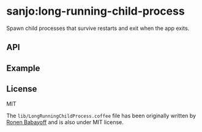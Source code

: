 # sanjo:long-running-child-process

Spawn child processes that survive restarts and exit when the app exits.

## API



## Example



## License

MIT

The `lib/LongRunningChildProcess.coffee` file has been originally written
by [Ronen Babayoff](https://github.com/rbabayoff) and is also under MIT license.
